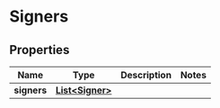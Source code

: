 # Signers

## Properties
Name | Type | Description | Notes
------------ | ------------- | ------------- | -------------
**signers** | [**List&lt;Signer&gt;**](Signer.md) |  | 
